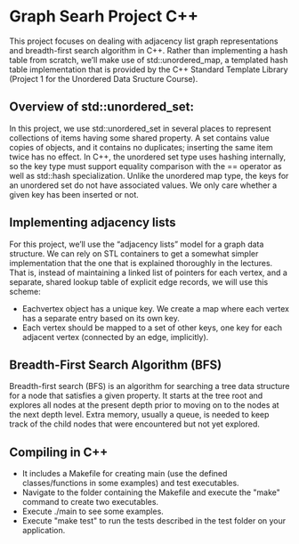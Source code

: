 # Graph Searh Project C++

This project focuses on dealing with adjacency list graph representations and breadth-first search algorithm in C++. Rather than implementing a hash table from scratch, we’ll make use of std::unordered_map, a templated hash table implementation that is provided by the C++ Standard Template Library (Project 1 for the Unordered Data Sructure Course).


## Overview of std::unordered_set:
In this project, we use std::unordered_set in several places to represent collections of items having some shared property. A set contains value copies of objects, and it contains no duplicates; inserting the same item twice has no effect. In C++, the unordered set type uses hashing internally, so the key type must support equality comparison with the == operator as well as std::hash specialization. Unlike the unordered map type, the keys for an unordered set do not have associated values. We only care whether a given key has been inserted or not.

## Implementing adjacency lists
For this project, we’ll use the “adjacency lists” model for a graph data structure. We can rely on STL containers to get a somewhat simpler implementation that the one that is explained thoroughly in the lectures. That is, instead of maintaining a linked list of pointers for each vertex, and a separate, shared lookup table of explicit edge records, we will use this scheme: 
- Eachvertex object has a unique key. We create a map where each vertex has a separate entry based on its own key. 
- Each vertex should be mapped to a set of other keys, one key for each adjacent vertex (connected by an edge, implicitly).

## Breadth-First Search Algorithm (BFS)
Breadth-first search (BFS) is an algorithm for searching a tree data structure for a node that satisfies a given property. It starts at the tree root and explores all nodes at the present depth prior to moving on to the nodes at the next depth level. Extra memory, usually a queue, is needed to keep track of the child nodes that were encountered but not yet explored.

## Compiling in C++
- It includes a Makefile for creating main (use the defined classes/functions in some examples) and test executables.
- Navigate to the folder containing the Makefile and execute the "make" command to create two executables.
- Execute ./main to see some examples.
- Execute "make test" to run the tests described in the test folder on your application.
